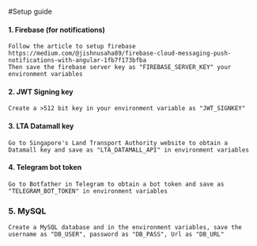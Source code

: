 #Setup guide

#### 1. Firebase (for notifications)
    Follow the article to setup firebase
    https://medium.com/@jishnusaha89/firebase-cloud-messaging-push-notifications-with-angular-1fb7f173bfba   
    Then save the firebase server key as "FIREBASE_SERVER_KEY" your environment variables

#### 2. JWT Signing key
    Create a >512 bit key in your environment variable as "JWT_SIGNKEY"  

#### 3. LTA Datamall key
    Go to Singapore's Land Transport Authority website to obtain a Datamall key and save as "LTA_DATAMALL_API" in environment variables  

#### 4. Telegram bot token
    Go to Botfather in Telegram to obtain a bot token and save as "TELEGRAM_BOT_TOKEN" in environment variables  

### 5. MySQL
    Create a MySQL database and in the environment variables, save the username as "DB_USER", password as "DB_PASS", Url as "DB_URL"  

